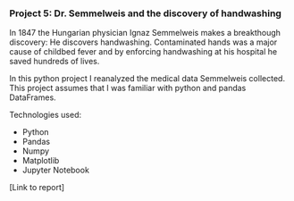 ### Project 5: Dr. Semmelweis and the discovery of handwashing
In 1847 the Hungarian physician Ignaz Semmelweis makes a breakthough discovery: He discovers handwashing. Contaminated hands was a major cause of childbed fever and by enforcing handwashing at his hospital he saved hundreds of lives.

In this python project I reanalyzed the medical data Semmelweis collected. This project assumes that I was familiar with python and pandas DataFrames. 

Technologies used:
- Python
- Pandas
- Numpy
- Matplotlib
- Jupyter Notebook

[Link to report]
